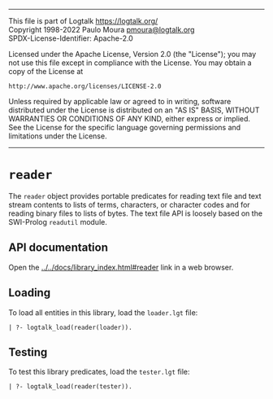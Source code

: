 ________________________________________________________________________

This file is part of Logtalk <https://logtalk.org/>  
Copyright 1998-2022 Paulo Moura <pmoura@logtalk.org>  
SPDX-License-Identifier: Apache-2.0

Licensed under the Apache License, Version 2.0 (the "License");
you may not use this file except in compliance with the License.
You may obtain a copy of the License at

    http://www.apache.org/licenses/LICENSE-2.0

Unless required by applicable law or agreed to in writing, software
distributed under the License is distributed on an "AS IS" BASIS,
WITHOUT WARRANTIES OR CONDITIONS OF ANY KIND, either express or implied.
See the License for the specific language governing permissions and
limitations under the License.
________________________________________________________________________


`reader`
========

The `reader` object provides portable predicates for reading text file and
text stream contents to lists of terms, characters, or character codes and
for reading binary files to lists of bytes. The text file API is loosely
based on the SWI-Prolog `readutil` module.


API documentation
-----------------

Open the [../../docs/library_index.html#reader](../../docs/library_index.html#reader)
link in a web browser.


Loading
-------

To load all entities in this library, load the `loader.lgt` file:

	| ?- logtalk_load(reader(loader)).


Testing
-------

To test this library predicates, load the `tester.lgt` file:

	| ?- logtalk_load(reader(tester)).
